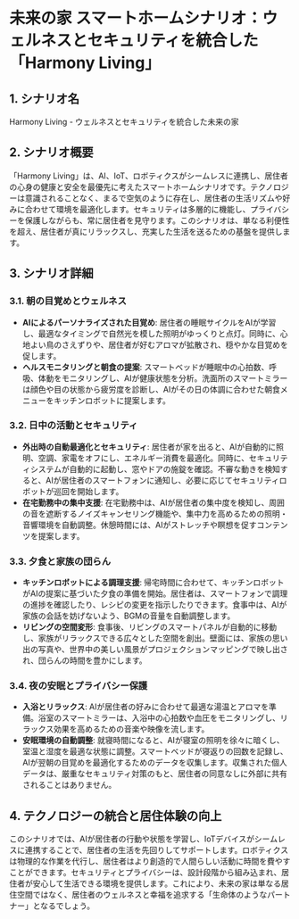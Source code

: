 # 未来の家 スマートホームシナリオ：ウェルネスとセキュリティを統合した「Harmony Living」

## 1. シナリオ名
Harmony Living - ウェルネスとセキュリティを統合した未来の家

## 2. シナリオ概要
「Harmony Living」は、AI、IoT、ロボティクスがシームレスに連携し、居住者の心身の健康と安全を最優先に考えたスマートホームシナリオです。テクノロジーは意識されることなく、まるで空気のように存在し、居住者の生活リズムや好みに合わせて環境を最適化します。セキュリティは多層的に機能し、プライバシーを保護しながらも、常に居住者を見守ります。このシナリオは、単なる利便性を超え、居住者が真にリラックスし、充実した生活を送るための基盤を提供します。

## 3. シナリオ詳細

### 3.1. 朝の目覚めとウェルネス
- **AIによるパーソナライズされた目覚め**: 居住者の睡眠サイクルをAIが学習し、最適なタイミングで自然光を模した照明がゆっくりと点灯。同時に、心地よい鳥のさえずりや、居住者が好むアロマが拡散され、穏やかな目覚めを促します。
- **ヘルスモニタリングと朝食の提案**: スマートベッドが睡眠中の心拍数、呼吸、体動をモニタリングし、AIが健康状態を分析。洗面所のスマートミラーは顔色や目の状態から疲労度を診断し、AIがその日の体調に合わせた朝食メニューをキッチンロボットに提案します。

### 3.2. 日中の活動とセキュリティ
- **外出時の自動最適化とセキュリティ**: 居住者が家を出ると、AIが自動的に照明、空調、家電をオフにし、エネルギー消費を最適化。同時に、セキュリティシステムが自動的に起動し、窓やドアの施錠を確認。不審な動きを検知すると、AIが居住者のスマートフォンに通知し、必要に応じてセキュリティロボットが巡回を開始します。
- **在宅勤務中の集中支援**: 在宅勤務中は、AIが居住者の集中度を検知し、周囲の音を遮断するノイズキャンセリング機能や、集中力を高めるための照明・音響環境を自動調整。休憩時間には、AIがストレッチや瞑想を促すコンテンツを提案します。

### 3.3. 夕食と家族の団らん
- **キッチンロボットによる調理支援**: 帰宅時間に合わせて、キッチンロボットがAIの提案に基づいた夕食の準備を開始。居住者は、スマートフォンで調理の進捗を確認したり、レシピの変更を指示したりできます。食事中は、AIが家族の会話を妨げないよう、BGMの音量を自動調整します。
- **リビングの空間変形**: 食事後、リビングのスマートパネルが自動的に移動し、家族がリラックスできる広々とした空間を創出。壁面には、家族の思い出の写真や、世界中の美しい風景がプロジェクションマッピングで映し出され、団らんの時間を豊かにします。

### 3.4. 夜の安眠とプライバシー保護
- **入浴とリラックス**: AIが居住者の好みに合わせて最適な湯温とアロマを準備。浴室のスマートミラーは、入浴中の心拍数や血圧をモニタリングし、リラックス効果を高めるための音楽や映像を流します。
- **安眠環境の自動調整**: 就寝時間になると、AIが寝室の照明を徐々に暗くし、室温と湿度を最適な状態に調整。スマートベッドが寝返りの回数を記録し、AIが翌朝の目覚めを最適化するためのデータを収集します。収集された個人データは、厳重なセキュリティ対策のもと、居住者の同意なしに外部に共有されることはありません。

## 4. テクノロジーの統合と居住体験の向上

このシナリオでは、AIが居住者の行動や状態を学習し、IoTデバイスがシームレスに連携することで、居住者の生活を先回りしてサポートします。ロボティクスは物理的な作業を代行し、居住者はより創造的で人間らしい活動に時間を費やすことができます。セキュリティとプライバシーは、設計段階から組み込まれ、居住者が安心して生活できる環境を提供します。これにより、未来の家は単なる居住空間ではなく、居住者のウェルネスと幸福を追求する「生命体のようなパートナー」となるでしょう。